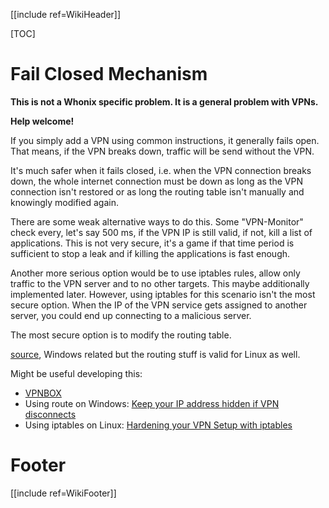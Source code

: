 [[include ref=WikiHeader]]

[TOC]

# Fail Closed Mechanism #
**This is not a Whonix specific problem. It is a general problem with VPNs.**

**Help welcome!**

If you simply add a VPN using common instructions, it generally fails open. That means, if the VPN breaks down, traffic will be send without the VPN.

It's much safer when it fails closed, i.e. when the VPN connection breaks down, the whole internet connection must be down as long as the VPN connection isn't restored or as long the routing table isn't manually and knowingly modified again.

There are some weak alternative ways to do this. Some "VPN-Monitor" check every, let's say 500 ms, if the VPN IP is still valid, if not, kill a list of applications. This is not very secure, it's a game if that time period is sufficient to stop a leak and if killing the applications is fast enough.

Another more serious option would be to use iptables rules, allow only traffic to the VPN server and to no other targets. This maybe additionally implemented later. However, using iptables for this scenario isn't the most secure option. When the IP of the VPN service gets assigned to another server, you could end up connecting to a malicious server.

The most secure option is to modify the routing table.

[source](http://cranthetrader.blogspot.de/2011/10/dont-allow-non-vpn-traffic.html), Windows related but the routing stuff is valid for Linux as well.

Might be useful developing this:

* [VPNBOX](https://sourceforge.net/p/whonix/wiki/Inspiration/#vpns-as-a-tor-replacement-vpnbox)
* Using route on Windows: [Keep your IP address hidden if VPN disconnects ](http://cranthetrader.blogspot.se/2011/10/dont-allow-non-vpn-traffic.html)
* Using iptables on Linux: [Hardening your VPN Setup with iptables](http://www.inputoutput.io/hardening-your-vpn-setup-with-iptables/)

# Footer #
[[include ref=WikiFooter]]
